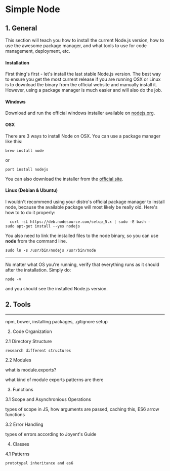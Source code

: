 # Simple Node

## 1. General
This section will teach you how to install the current Node.js version, how to use the awesome package manager, and what tools to use for code management, deployment, etc.

#### Installation
First thing's first - let's install the last stable Node.js version. The best way to ensure you get the most current release if you are running OSX or Linux is to download the binary from the official website and manually install it. However, using a package manager is much easier and will also do the job.

#### Windows
Download and run the official windows installer available on [nodejs.org](https://nodejs.org/en/#download).

#### OSX
There are 3 ways to install Node on OSX. You can use a package manager like this:

    brew install node
  or

    port install nodejs

You can also download the installer from the [official site](https://nodejs.org/en/#download).

#### Linux (Debian & Ubuntu)
I wouldn't recommend using your distro's official package manager to install node, because the available package will most likely be really old. Here's how to to do it properly:

      curl -sL https://deb.nodesource.com/setup_5.x | sudo -E bash -
    sudo apt-get install --yes nodejs

You also need to link the installed files to the node binary, so you can use **node** from the command line.

    sudo ln -s /usr/bin/nodejs /usr/bin/node


---
No matter what OS you're running, verify that everything runs as it should after the installation. Simply do:

    node -v

and you should see the installed Node.js version.


## 2. Tools
---
  npm, bower, installing packages, .gitignore setup

2. Code Organization

  2.1 Directory Structure

    research different structures

  2.2 Modules

  what is module.exports?

  what kind of module exports patterns are there

3. Functions

  3.1 Scope and Asynchronious Operations

  types of scope in JS, how arguments are passed, caching this, ES6 arrow functions

  3.2 Error Handling

  types of errors according to Joyent's Guide

4. Classes

  4.1 Patterns

    prototypal inheritance and es6
